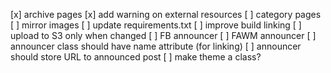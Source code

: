 [x] archive pages
[x] add warning on external resources
[ ] category pages
[ ] mirror images
[ ] update requirements.txt
[ ] improve build linking
[ ] upload to S3 only when changed
[ ] FB announcer
[ ] FAWM announcer
[ ] announcer class should have name attribute (for linking)
[ ] announcer should store URL to announced post
[ ] make theme a class?
